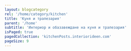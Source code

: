 ```yaml
---
layout: blogcategory
rel: '/home/category/kitchen'
title: 'Куня и трапезария'
parent: '/home'
subtitle: 'Интериор и обазавеждане на куня и трапезария'
isPaged: true
pagedCollection: 'kitchenPosts.interiorideen.com'
pageSize: 9
---
```

